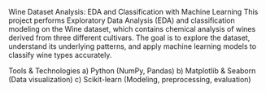  Wine Dataset Analysis: EDA and Classification with Machine Learning
This project performs Exploratory Data Analysis (EDA) and classification modeling on the Wine dataset, which contains chemical analysis of wines derived from three different cultivars. The goal is to explore the dataset, understand its underlying patterns, and apply machine learning models to classify wine types accurately.

Tools & Technologies
a) Python (NumPy, Pandas)
b) Matplotlib & Seaborn (Data visualization)
c) Scikit-learn (Modeling, preprocessing, evaluation)

